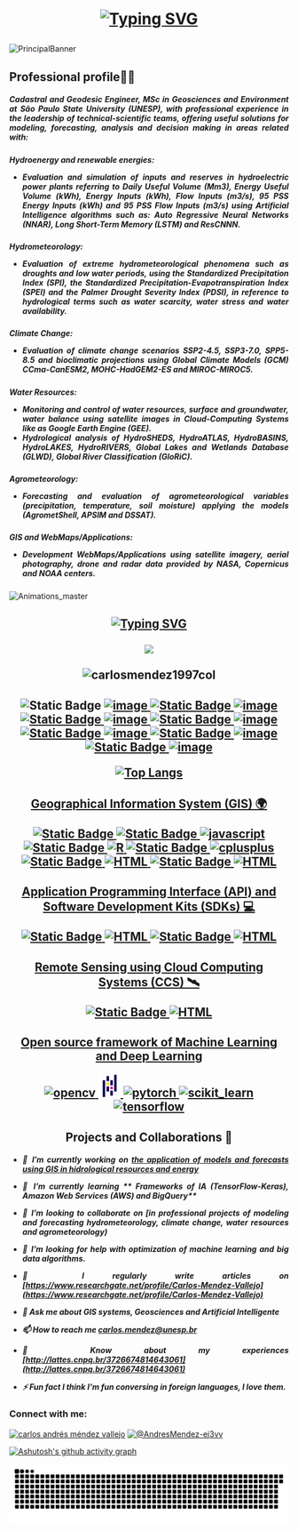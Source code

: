 <h1 align="center">

[![Typing SVG](https://readme-typing-svg.herokuapp.com?font=Fira+Code&size=27&pause=500&color=F1F4F7&center=true&vCenter=true&multiline=true&width=550&height=80&lines=Welcome+to+my+GitHub%F0%9F%91%8B;I'm+Carlos+Mendez+%F0%9F%91%A8%F0%9F%8F%BD%E2%80%8D%F0%9F%92%BB)](https://git.io/typing-svg)
 
</h1>

![PrincipalBanner](https://github.com/CarlosMendez1997Col/CarlosMendez1997Col/blob/96313f5c42b4bce5250fd2dd197437486bca842e/1.%20Attachments/PrincipalBanner.gif)

<h2 align="left">Professional profile👷🏽 </h2>

<h5 align="justify"> Cadastral and Geodesic Engineer, MSc in Geosciences and Environment at São Paulo State University (UNESP), with professional experience in the leadership of technical-scientific teams, offering useful solutions for modeling, forecasting, analysis and decision making in areas related with: </h5>

<h5 align="justify">
 Hydroenergy and renewable energies: 
 
- Evaluation and simulation of inputs and reserves in hydroelectric power plants referring to Daily Useful Volume (Mm3), Energy Useful Volume (kWh), Energy Inputs (kWh), Flow Inputs (m3/s), 95 PSS Energy Inputs (kWh) and 95 PSS Flow Inputs (m3/s) using Artificial Intelligence algorithms such as: Auto Regressive Neural Networks (NNAR), Long Short-Term Memory (LSTM) and ResCNNN.</h5>

<h5 align="justify">
 Hydrometeorology:
 
- Evaluation of extreme hydrometeorological phenomena such as droughts and low water periods, using the Standardized Precipitation Index (SPI), the Standardized Precipitation-Evapotranspiration Index (SPEI) and the Palmer Drought Severity Index (PDSI), in reference to hydrological terms such as water scarcity, water stress and water availability. </h5>


<h5 align="justify">
Climate Change:
 
- Evaluation of climate change scenarios SSP2-4.5, SSP3-7.0, SPP5-8.5 and bioclimatic projections using Global Climate Models (GCM) CCma-CanESM2, MOHC-HadGEM2-ES and MIROC-MIROC5.</h5>

 <h5 align="justify">
  Water Resources:
  
- Monitoring and control of water resources, surface and groundwater, water balance using satellite images in Cloud-Computing Systems like as Google Earth Engine (GEE).
- Hydrological analysis of HydroSHEDS, HydroATLAS, HydroBASINS, HydroLAKES, HydroRIVERS, Global Lakes and Wetlands Database (GLWD), Global River Classification (GloRiC).</h5>

 <h5 align="justify">
  Agrometeorology:
  
- Forecasting and evaluation of agrometeorological variables (precipitation, temperature, soil moisture) applying the models (AgrometShell, APSIM and DSSAT). </h5>

<h5 align="justify">
 GIS and WebMaps/Applications:
 
- Development WebMaps/Applications using satellite imagery, aerial photography, drone and radar data provided by NASA, Copernicus and NOAA centers. </h5>

 ![Animations_master](https://github.com/CarlosMendez1997Col/PortfolioDev.io/blob/c403b77c1e0f849b1e1a8331740b7b8cc467d3bc/assets/images/animations_col.gif)


<h2 align="center"> 
 

</h2>

<h2 align="center">
 
[![Typing SVG](https://readme-typing-svg.herokuapp.com?font=Fira+Code&size=27&pause=500&color=F1F4F7&center=true&vCenter=true&multiline=true&width=550&height=60&lines=Statistics+and+Metrics+on+GitHub%E2%9A%99%EF%B8%8F)](https://git.io/typing-svg)

![](https://github-trophies.vercel.app/?username=carlosmendez1997col&title=MultipleLang,AchieveSuperRank,LongTimeUser,Commits,Followers,Stars,Repositories&theme=darkhub&column=7)

<p align="center"> <img src="https://komarev.com/ghpvc/?username=carlosmendez1997col&label=Profile%20views&color=100eb4&style=flat" alt="carlosmendez1997col"/> </p>

</h2>

<h2 align="center">

![Static Badge](https://img.shields.io/badge/.ipynb-darkblue) 
</a> <a href="https://www.python.org" target="_blank" rel="noreferrer"> 
<img width="40" height="40" alt="image" src="https://github.com/user-attachments/assets/81556416-dea4-4c9d-8698-819a61c79bf1" />
![Static Badge](https://img.shields.io/badge/.js-yellow) 
</a> <a href="https://developer.mozilla.org/en-US/docs/Web/JavaScript" target="_blank" rel="noreferrer"> 
<img width="40" height="40" alt="image" src="https://github.com/user-attachments/assets/e002d985-e2c9-4ede-8d8d-2890ae36ff23" />
![Static Badge](https://img.shields.io/badge/.html-orange) 
</a> <a href="https://developer.mozilla.org/en-US/docs/Web/HTML/" target="_blank" rel="noreferrer">
<img width="40" height="40" alt="image" src="https://github.com/user-attachments/assets/946661b2-e1ca-4c81-8958-15a5cd22842c" />
![Static Badge](https://img.shields.io/badge/.R-grey) 
</a> <a href="https://www.r-project.org/" target="_blank" rel="noreferrer"> 
<img width="40" height="40" alt="image" src="https://github.com/user-attachments/assets/0befaa3d-3790-4240-856f-97aafec8e3fb" />
![Static Badge](https://img.shields.io/badge/.cpp-blue) 
</a> <a href="https://www.w3schools.com/cpp/" target="_blank" rel="noreferrer"> 
<img width="40" height="40" alt="image" src="https://github.com/user-attachments/assets/5e3463b7-f4fa-4671-a591-72b07eba7847" />
![Static Badge](https://img.shields.io/badge/.sql-darkblue) 
</a> <a href="https://www.pgadmin.org/" target="_blank" rel="noreferrer"> 
<img width="40" height="40" alt="image" src="https://github.com/user-attachments/assets/e0e65767-d5af-4816-8b93-83034e2adb2d" />
![Static Badge](https://img.shields.io/badge/.rb-darkred) 
</a> <a href="https://www.pgadmin.org/" target="_blank" rel="noreferrer"> 
<img width="40" height="40" alt="image" src="https://upload.wikimedia.org/wikipedia/commons/f/f1/Ruby_logo.png" />



![Top Langs](https://github-readme-stats.vercel.app/api/top-langs/?username=carlosmendez1997col&theme=highcontrast&size_weight=0.2&count_weight=0.9&langs_count=8)
 
 </h2> 

<h2 align="center">Geographical Information System (GIS) 🌍
<p align="center">

![Static Badge](https://img.shields.io/badge/ArcMap-.mxd-darkgreen) 
</a> <a href="https://www.esri.com/en-us/arcgis/products/arcgis-desktop/resources" target="_blank" rel="noreferrer"> 
![Static Badge](https://img.shields.io/badge/ArcGIS_Pro-.ppkx-darkblue) 
</a> <a href="https://www.esri.com/en-us/arcgis/products/arcgis-pro/overview" target="_blank" rel="noreferrer"> 
<img src="https://upload.wikimedia.org/wikipedia/en/thumb/f/f6/Arcgis_Pro_logo.svg/800px-Arcgis_Pro_logo.svg.png" alt="javascript" width="20" height="20"/> 
![Static Badge](https://img.shields.io/badge/Online-ArcGIS_Online-skyblue) 
</a> <a href="https://www.esri.com/en-us/arcgis/products/arcgis-online/overview" target="_blank" rel="noreferrer"> 
<img src="https://www.aeroterra.com/content/dam/esrisites/en-us/arcgis/products/arcgis-online/assets/arcgis-online-product-logo-icon.png" alt="R" width="20" height="20"/> 
![Static Badge](https://img.shields.io/badge/Online-ArcGIS_Experience_Builder-blue) 
</a> <a href="https://www.esri.com/en-us/arcgis/products/arcgis-experience-builder/overview" target="_blank" rel="noreferrer"> 
<img src="https://www.esri.com/content/dam/esrisites/en-us/common/icons/product-logos/ArcGIS_Experience_Builder_220.png" alt="cplusplus" width="20" height="20"/> 
![Static Badge](https://img.shields.io/badge/Online-ArcGIS_Dashboards-darkorange) 
</a> <a href="https://www.esri.com/en-us/arcgis/products/arcgis-dashboards/overview" target="_blank" rel="noreferrer">
<img src="https://www.esri.com/content/dam/esrisites/en-us/common/icons/product-logos/arcgis-dashboards.png" alt="HTML" width="20" height="20"/> 
![Static Badge](https://img.shields.io/badge/Online-ArcGIS_WebAppBuilder-white) 
</a> <a href="https://doc.arcgis.com/en/web-appbuilder/latest/create-apps/what-is-web-appbuilder.htm" target="_blank" rel="noreferrer">
<img src="https://www.aeroterra.com/content/dam/esrisites/en-us/common/icons/product-logos/WebAppBuilder.png" alt="HTML" width="20" height="20"/> 
 
 </h2> 


<h2 align="center"> Application Programming Interface (API) and Software Development Kits (SDKs) 💻
<p align="center">

![Static Badge](https://img.shields.io/badge/API-ArcGIS_API_for_Python-darkorange) 
</a> <a href="https://developers.arcgis.com/python/latest/" target="_blank" rel="noreferrer">
<img src="https://www.esri.com/content/dam/esrisites/en-us/common/icons/product-logos/APIforPython.png" alt="HTML" width="20" height="20"/> 
![Static Badge](https://img.shields.io/badge/SDK-ArcGIS_Maps_SDK_for_JavaScript-darkblue) 
</a> <a href="https://developers.arcgis.com/javascript/latest/" target="_blank" rel="noreferrer">
<img src="https://github.com/user-attachments/assets/07c3cd36-3660-4e64-89ec-ca42339b3294" alt="HTML" width="20" height="20"/> 

</h2>

<h2 align="center"> Remote Sensing using Cloud Computing Systems (CCS) 🛰
<p align="center">

![Static Badge](https://img.shields.io/badge/CCS-Google_Earth_Engine-darkgray) 
</a> <a href="https://earthengine.google.com/" target="_blank" rel="noreferrer">
<img src="https://images.icon-icons.com/1508/PNG/512/googleearth-engine_104576.png" alt="HTML" width="20" height="20"/> 
</h2> 

<h2 align="center"> Open source framework of Machine Learning and Deep Learning
 <p align="center">
  
<img src="https://www.vectorlogo.zone/logos/opencv/opencv-icon.svg" alt="opencv" width="40" height="40"/> 
</a> <a href="https://pandas.pydata.org/" target="_blank" rel="noreferrer"> 
<img src="https://raw.githubusercontent.com/devicons/devicon/2ae2a900d2f041da66e950e4d48052658d850630/icons/pandas/pandas-original.svg" alt="pandas" width="40" height="40"/> </a> <a href="https://pytorch.org/" target="_blank" rel="noreferrer"> 
<img src="https://www.vectorlogo.zone/logos/pytorch/pytorch-icon.svg" alt="pytorch" width="40" height="40"/> 
</a> <a href="https://scikit-learn.org/" target="_blank" rel="noreferrer"> 
<img src="https://upload.wikimedia.org/wikipedia/commons/0/05/Scikit_learn_logo_small.svg" alt="scikit_learn" width="40" height="40"/> 
</a> <a href="https://www.tensorflow.org" target="_blank" rel="noreferrer"> 
<img src="https://www.vectorlogo.zone/logos/tensorflow/tensorflow-icon.svg" alt="tensorflow" width="40" height="40"/> </a> </p>

</h2>

<h2 align="center"> Projects and Collaborations 🤝 </h2>
<h5 align="justify"> 
<p align="center">

- 🔭 I’m currently working on [the application of models and forecasts using GIS in hidrological resources and energy](https://github.com/CarlosMendez1997Col/models-and-forecasts-in-hidrological-resources-and-energy)

- 🌱 I’m currently learning ** Frameworks of IA (TensorFlow-Keras), Amazon Web Services (AWS) and BigQuery**

- 👯 I’m looking to collaborate on [in professional projects of modeling and forecasting hydrometeorology, climate change, water resources and agrometeorology)

- 🤝 I’m looking for help with **optimization of machine learning and big data algorithms.**

- 📝 I regularly write articles on [https://www.researchgate.net/profile/Carlos-Mendez-Vallejo](https://www.researchgate.net/profile/Carlos-Mendez-Vallejo)

- 💬 Ask me about **GIS systems, Geosciences and Artificial Intelligente**

- 📫 How to reach me **carlos.mendez@unesp.br**

- 📄 Know about my experiences [http://lattes.cnpq.br/3726674814643061](http://lattes.cnpq.br/3726674814643061)

- ⚡ Fun fact **I think I'm fun conversing in foreign languages, I love them.**
</h5>

<h3 align="left">Connect with me:</h3>
<p align="left">
<a href="https://www.linkedin.com/in/carlos-andres-mendez-vallejo-oficialpage/" target="blank"><img align="center" src="https://raw.githubusercontent.com/rahuldkjain/github-profile-readme-generator/master/src/images/icons/Social/linked-in-alt.svg" alt="carlos andrés méndez vallejo" height="30" width="40" /></a>
<a href="https://www.youtube.com/@andresmendez-ej3vv" target="blank"><img align="center" src="https://raw.githubusercontent.com/rahuldkjain/github-profile-readme-generator/master/src/images/icons/Social/youtube.svg" alt="@AndresMendez-ej3vv" height="30" width="40" /></a>
</p>

[![Ashutosh's github activity graph](https://github-readme-activity-graph.vercel.app/graph?username=CarlosMendez1997Col&theme=github-compact)](https://github.com/ashutosh00710/github-readme-activity-graph)

<picture>
  <source media="(prefers-color-scheme: dark)" srcset="https://raw.githubusercontent.com/CarlosMendez1997Col/CarlosMendez1997Col/output/github-contribution-grid-snake-dark.svg">
  <source media="(prefers-color-scheme: light)" srcset="https://raw.githubusercontent.com/CarlosMendez1997Col/CarlosMendez1997Col/output/github-contribution-grid-snake.svg">
  <img alt="github contribution grid snake animation" src="https://raw.githubusercontent.com/CarlosMendez1997Col/CarlosMendez1997Col/output/github-contribution-grid-snake.svg">
</picture>        


